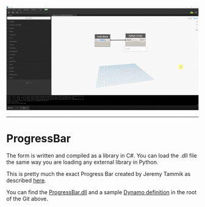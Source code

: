 ![](ProgressBar.gif)
________________

# ProgressBar

The form is written and compiled as a library in C#. You can load the .dll file the same way you are loading any external library in Python.

This is pretty much the exact Progress Bar created by Jeremy Tammik as described [here](http://thebuildingcoder.typepad.com/blog/2013/01/implement-a-progress-bar-and-abort-a-lengthy-process.html).

You can find the [ProgressBar.dll](ProgressBar.dll) and a sample [Dynamo definition](ProgressBar.dyn) in the root of the Git above.
